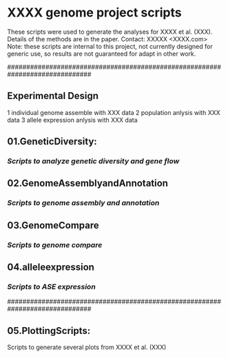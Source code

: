 # XXXX genome project scripts
These scripts were used to generate the analyses for XXXX et al. (XXX).
Details of the methods are in the paper.
Contact: XXXXX <XXXX.com>
Note: these scripts are internal to this project, not currently designed for generic use, so results are not guaranteed for adapt in other work.

##############################################################################
## Experimental Design
1 individual genome assemble with XXX data
2 population anlysis with XXX data
3 allele expression anlysis with XXX data

## 01.GeneticDiversity: 
### *Scripts to analyze genetic diversity and gene flow*

## 02.GenomeAssemblyandAnnotation
### *Scripts to genome assembly and annotation*

## 03.GenomeCompare
### *Scripts to genome compare*

## 04.alleleexpression
### *Scripts to ASE expression*

##############################################################################
## 05.PlottingScripts:
Scripts to generate several plots from XXXX et al. (XXX)
